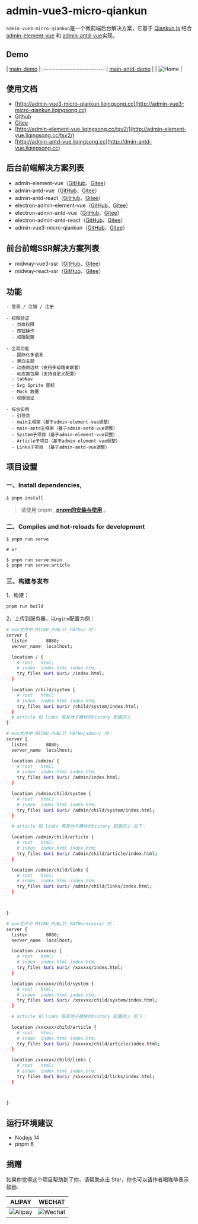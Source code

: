 # admin-vue3-micro-qiankun

`admin-vue3-micro-qiankun`是一个微前端后台解决方案，它基于 [Qiankun.js](https://qiankun.umijs.org/) 结合 [admin-element-vue](http://admin-element-vue.liqingsong.cc/) 和 [admin-antd-vue](http://admin-antd-vue.liqingsong.cc)实现。


## Demo

| [main-demo](http://main-demo.admin-vue3-micro-qiankun.liqingsong.cc/)  |
:-------------------------:
| [main-antd-demo](http://main-antd-demo.admin-vue3-micro-qiankun.liqingsong.cc/)  |
| ![Home](http://admin-vue3-micro-qiankun.liqingsong.cc/images/index.png)  |

## 使用文档

 - [http://admin-vue3-micro-qiankun.liqingsong.cc](http://admin-vue3-micro-qiankun.liqingsong.cc)
 - [Github](https://github.com/lqsong/admin-vue3-micro-qiankun)
 - [Gitee](https://gitee.com/lqsong/admin-vue3-micro-qiankun)
 - [http://admin-element-vue.liqingsong.cc/tsv2/](http://admin-element-vue.liqingsong.cc/tsv2/)
 - [http://admin-antd-vue.liqingsong.cc](http://dmin-antd-vue.liqingsong.cc)

## 后台前端解决方案列表

 - admin-element-vue（[GitHub](https://github.com/lqsong/admin-element-vue)、[Gitee](https://gitee.com/lqsong/admin-element-vue)）
 - admin-antd-vue（[GitHub](https://github.com/lqsong/admin-antd-vue)、[Gitee](https://gitee.com/lqsong/admin-antd-vue)）
 - admin-antd-react（[GitHub](https://github.com/lqsong/admin-antd-react)、[Gitee](https://gitee.com/lqsong/admin-antd-react)）
 - electron-admin-element-vue（[GitHub](https://github.com/lqsong/electron-admin-element-vue)、[Gitee](https://gitee.com/lqsong/electron-admin-element-vue)）
 - electron-admin-antd-vue（[GitHub](https://github.com/lqsong/electron-admin-antd-vue)、[Gitee](https://gitee.com/lqsong/electron-admin-antd-vue)）
 - electron-admin-antd-react（[GitHub](https://github.com/lqsong/electron-admin-antd-react)、[Gitee](https://gitee.com/lqsong/electron-admin-antd-react)）
 - admin-vue3-micro-qiankun（[GitHub](https://github.com/lqsong/admin-vue3-micro-qiankun)、[Gitee](https://gitee.com/lqsong/admin-vue3-micro-qiankun)）

## 前台前端SSR解决方案列表

 - midway-vue3-ssr（[GitHub](https://github.com/lqsong/midway-vue3-ssr)、[Gitee](https://gitee.com/lqsong/midway-vue3-ssr)）
 - midway-react-ssr（[GitHub](https://github.com/lqsong/midway-react-ssr)、[Gitee](https://gitee.com/lqsong/midway-react-ssr)）


## 功能

```
- 登录 / 注销 / 注册

- 权限验证
  - 页面权限
  - 按钮操作
  - 权限配置

- 全局功能
  - 国际化多语言
  - 黑白主题
  - 动态侧边栏（支持多级路由嵌套）
  - 动态面包屑（支持自定义配置）
  - tabNav
  - Svg Sprite 图标
  - Mock 数据
  - 权限验证

- 综合实例
  - 引导页
  - main主框架（基于admin-element-vue调整）
  - main-antd主框架（基于admin-antd-vue调整）
  - System子项目（基于admin-element-vue调整）
  - Article子项目（基于admin-element-vue调整）
  - Links子项目 （基于admin-antd-vue调整）
```


## 项目设置

### 一、Install dependencies,

```
$ pnpm install
```

> 请使用 pnpm , **[pnpm的安装与使用](http://liqingsong.cc/article/detail/26)** 。


### 二、Compiles and hot-reloads for development

```
$ pnpm run serve

# or

$ pnpm run serve:main
$ pnpm run serve:article
```


### 三、构建与发布

1、构建：

```sh
pnpm run build
```


2、上传到服务器，以`nginx`配置为例：


```sh
# env文件中 MICRO_PUBLIC_PATH=/ 时：
server {
  listen       8080;
  server_name  localhost;

  location / {
    # root   html;
    # index  index.html index.htm;
    try_files $uri $uri/ /index.html;
  }

  location /child/system {
    # root   html;
    # index  index.html index.htm;
    try_files $uri $uri/ /child/system/index.html;
  }
  # article 和 links 等其他子模块的history 配置同上
}

```


```sh
# env文件中 MICRO_PUBLIC_PATH=/admin/ 时：
server {
  listen       8080;
  server_name  localhost;

  location /admin/ {
    # root   html;
    # index  index.html index.htm;
    try_files $uri $uri/ /admin/index.html;
  }

  location /admin/child/system {
    # root   html;
    # index  index.html index.htm;
    try_files $uri $uri/ /admin/child/system/index.html;
  }

  # article 和 links 等其他子模块的history 配置同上 如下：

  location /admin/child/article {
    # root   html;
    # index  index.html index.htm;
    try_files $uri $uri/ /admin/child/article/index.html;
  }

  location /admin/child/links {
    # root   html;
    # index  index.html index.htm;
    try_files $uri $uri/ /admin/child/links/index.html;
  }



}

```


```sh
# env文件中 MICRO_PUBLIC_PATH=/xxxxxx/ 时：
server {
  listen       8080;
  server_name  localhost;

  location /xxxxxx/ {
    # root   html;
    # index  index.html index.htm;
    try_files $uri $uri/ /xxxxxx/index.html;
  }

  location /xxxxxx/child/system {
    # root   html;
    # index  index.html index.htm;
    try_files $uri $uri/ /xxxxxx/child/system/index.html;
  }

  # article 和 links 等其他子模块的history 配置同上 如下：

  location /xxxxxx/child/article {
    # root   html;
    # index  index.html index.htm;
    try_files $uri $uri/ /xxxxxx/child/article/index.html;
  }

  location /xxxxxx/child/links {
    # root   html;
    # index  index.html index.htm;
    try_files $uri $uri/ /xxxxxx/child/links/index.html;
  }



}

```


## 运行环境建议

- Nodejs 14
- pnpm 6


## 捐赠

如果你觉得这个项目帮助到了你，请帮助点击 Star，你也可以请作者喝咖啡表示鼓励.

**ALIPAY**             |  **WECHAT**
:-------------------------:|:-------------------------:
![Alipay](http://uploads.liqingsong.cc/20210430/f62d2436-8d92-407d-977f-35f1e4b891fc.png)  |  ![Wechat](http://uploads.liqingsong.cc/20210430/3e24efa9-8e79-4606-9bd9-8215ce1235ac.png)


